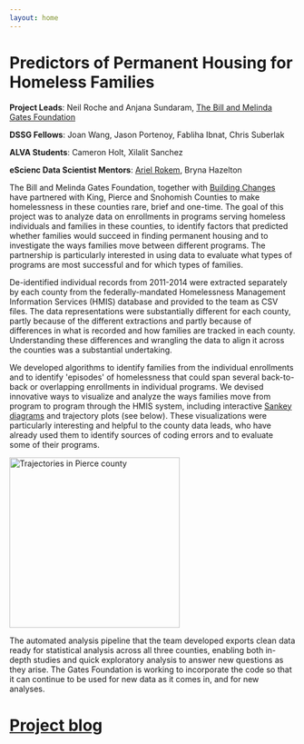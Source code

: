 ```yaml
---
layout: home
---
```


<div class="home">
<div class="logo-bar">
</div>
</div>
  <h1 class="page-heading">Predictors of Permanent Housing for Homeless Families</h1>

**Project Leads**: Neil Roche and Anjana Sundaram, [The Bill and Melinda Gates Foundation](http://www.gatesfoundation.org/)

**DSSG Fellows**: Joan Wang, Jason Portenoy, Fabliha Ibnat, Chris Suberlak

**ALVA Students**: Cameron Holt, Xilalit Sanchez

**eScienc Data Scientist Mentors**: [Ariel Rokem](http://arokem.org), Bryna Hazelton


The Bill and Melinda Gates Foundation, together with [Building Changes](http://www.buildingchanges.org/) have partnered with King, Pierce and Snohomish Counties to make homelessness in these counties rare, brief and one-time. The goal of this project was to analyze data on enrollments in programs serving homeless individuals and families in these counties, to identify factors that predicted whether families would succeed in finding permanent housing and to investigate the ways families move between different programs. The partnership is particularly interested in using data to evaluate what types of programs are most successful and for which types of families.

De-identified individual records from 2011-2014 were extracted separately by each county from the federally-mandated Homelessness Management Information Services (HMIS) database and provided to the team as CSV files. The data representations were substantially different for each county, partly because of the different extractions and partly because of differences in what is recorded and how families are tracked in each county. Understanding these differences and wrangling the data to align it across the counties was a substantial undertaking.

We developed algorithms to identify families from the individual enrollments and to identify 'episodes' of homelessness that could span several back-to-back or overlapping enrollments in individual programs. We devised innovative ways to visualize and analyze the ways families move from program to program through the HMIS system, including interactive [Sankey diagrams](tinyurl.com/dssg-homeless) and trajectory plots (see below). These visualizations were particularly interesting and helpful to the county data leads, who have already used them to identify sources of coding errors and to evaluate some of their programs.

<img src="http://uwescience.github.io/DSSG2015-predicting-permanent-housing/images/PierceTrajectories.png" alt="Trajectories in Pierce county" style="width:300px;">

The automated analysis pipeline that the team developed exports clean data ready for statistical analysis across all three counties, enabling both in-depth studies and quick exploratory analysis to answer new questions as they arise. The Gates Foundation is working to incorporate the code so that it can continue to be used for new data as it comes in, and for new analyses.

  <h1><a href="{{site.baseurl }}/posts/">Project blog</a></h1>
